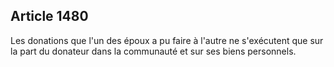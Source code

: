 Article 1480
----
Les donations que l'un des époux a pu faire à l'autre ne s'exécutent que sur la
part du donateur dans la communauté et sur ses biens personnels.
